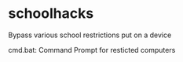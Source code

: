 # schoolhacks

Bypass various school restrictions put on a device 


cmd.bat: Command Prompt for resticted computers
